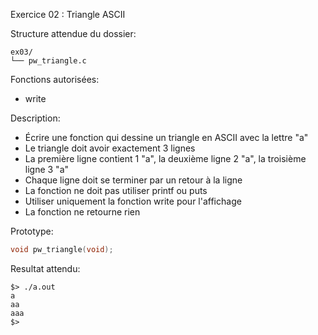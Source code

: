 Exercice 02 : Triangle ASCII

Structure attendue du dossier:

```
ex03/
└── pw_triangle.c
```

Fonctions autorisées:

- write

Description:

- Écrire une fonction qui dessine un triangle en ASCII avec la lettre "a"
- Le triangle doit avoir exactement 3 lignes
- La première ligne contient 1 "a", la deuxième ligne 2 "a", la troisième ligne 3 "a"
- Chaque ligne doit se terminer par un retour à la ligne
- La fonction ne doit pas utiliser printf ou puts
- Utiliser uniquement la fonction write pour l'affichage
- La fonction ne retourne rien

Prototype:

```c
void pw_triangle(void);
```

Resultat attendu:

```
$> ./a.out
a
aa
aaa
$>
```
